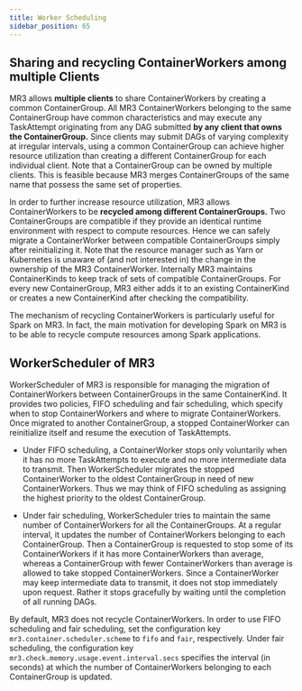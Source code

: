 ```yaml
--- 
title: Worker Scheduling
sidebar_position: 65
---
```


## Sharing and recycling ContainerWorkers among multiple Clients

MR3 allows **multiple clients** to share ContainerWorkers by creating a common ContainerGroup.
All MR3 ContainerWorkers belonging to the same ContainerGroup have common characteristics
and may execute any TaskAttempt originating from any DAG submitted **by any client that owns the ContainerGroup.**
Since clients may submit DAGs of varying complexity at irregular intervals,
using a common ContainerGroup can achieve higher resource utilization
than creating a different ContainerGroup for each individual client.
Note that a ContainerGroup can be owned by multiple clients.
This is feasible because MR3 merges ContainerGroups of the same name that possess the same set of properties.

In order to further increase resource utilization,
MR3 allows ContainerWorkers to be **recycled among different ContainerGroups.**
Two ContainerGroups are compatible if they provide an identical runtime environment with respect to compute resources.
Hence we can safely migrate a ContainerWorker between compatible ContainerGroups
simply after reinitializing it.
Note that the resource manager such as Yarn or Kubernetes is unaware of (and not interested in) the change in the ownership of the MR3 ContainerWorker.
Internally MR3 maintains ContainerKinds to keep track of sets of compatible ContainerGroups.
For every new ContainerGroup,
MR3 either adds it to an existing ContainerKind or creates a new ContainerKind after checking the compatibility.

The mechanism of recycling ContainerWorkers is particularly useful for Spark on MR3.
In fact, the main motivation for developing Spark on MR3 is to be able to recycle compute resources among Spark applications.

## WorkerScheduler of MR3

WorkerScheduler of MR3 is responsible for managing the migration of ContainerWorkers between ContainerGroups in the same ContainerKind.
It provides two policies,
FIFO scheduling and fair scheduling,
which specify when to stop ContainerWorkers and where to migrate ContainerWorkers.
Once migrated to another ContainerGroup, a stopped ContainerWorker can reinitialize itself and resume the execution of TaskAttempts.

* Under FIFO scheduling,
a ContainerWorker stops only voluntarily when it has no more TaskAttempts to execute and no more intermediate data to transmit.
Then WorkerScheduler migrates the stopped ContainerWorker to the oldest ContainerGroup in need of new ContainerWorkers.
Thus we may think of FIFO scheduling as assigning the highest priority to the oldest ContainerGroup.

 * Under fair scheduling,
WorkerScheduler tries to maintain the same number of ContainerWorkers for all the ContainerGroups.
At a regular interval, it updates the number of ContainerWorkers belonging to each ContainerGroup.
Then a ContainerGroup is requested to stop some of its ContainerWorkers if it has more ContainerWorkers than average,
whereas a ContainerGroup with fewer ContainerWorkers than average is allowed to take stopped ContainerWorkers.
Since a ContainerWorker may keep intermediate data to transmit, it does not stop immediately upon request.
Rather it stops gracefully by waiting until the completion of all running DAGs.

By default, MR3 does not recycle ContainerWorkers.
In order to use FIFO scheduling and fair scheduling,
set the configuration key `mr3.container.scheduler.scheme` to `fifo` and `fair`, respectively.
Under fair scheduling,
the configuration key `mr3.check.memory.usage.event.interval.secs` specifies the interval (in seconds)
at which the number of ContainerWorkers belonging to each ContainerGroup is updated.

